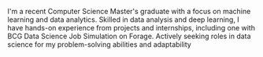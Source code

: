 I'm a recent Computer Science Master's graduate with a focus on machine learning and data analytics. Skilled in data analysis and deep learning, I have hands-on experience from projects and internships, including one with BCG Data Science Job Simulation on Forage. Actively seeking roles in data science for my problem-solving abilities and adaptability

